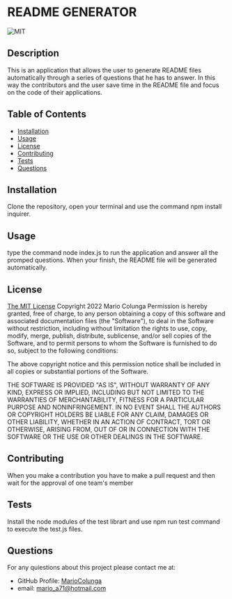 # README GENERATOR 
![MIT](https://img.shields.io/badge/license-MIT-blue?style=for-the-badge)
## Description
  
This is an application that allows the user to generate README files automatically through a series of questions that he has to answer. In this way the contributors and the user save time in the README file and focus on the code of their applications.
## Table of Contents
* [Installation](#installation)
* [Usage](#usage)
* [License](#license)
* [Contributing](#contributing)
* [Tests](#tests)
* [Questions](#questions)
## Installation
Clone the repository, open your terminal and use the command npm install inquirer. 
## Usage
type the command node index.js to run the application and answer all the promped questions. When your finish, the README file will be generated automatically. 
## License
[The MIT License](https://www.mit.edu/~amini/LICENSE.md)
Copyright 2022 Mario Colunga
Permission is hereby granted, free of charge, to any person obtaining a copy of this software and associated documentation files (the "Software"), to deal in the Software without restriction, including without limitation the rights to use, copy, modify, merge, publish, distribute, sublicense, and/or sell copies of the Software, and to permit persons to whom the Software is furnished to do so, subject to the following conditions:
    
The above copyright notice and this permission notice shall be included in all copies or substantial portions of the Software.
    
THE SOFTWARE IS PROVIDED "AS IS", WITHOUT WARRANTY OF ANY KIND, EXPRESS OR IMPLIED, INCLUDING BUT NOT LIMITED TO THE WARRANTIES OF MERCHANTABILITY, FITNESS FOR A PARTICULAR PURPOSE AND NONINFRINGEMENT. IN NO EVENT SHALL THE AUTHORS OR COPYRIGHT HOLDERS BE LIABLE FOR ANY CLAIM, DAMAGES OR OTHER LIABILITY, WHETHER IN AN ACTION OF CONTRACT, TORT OR OTHERWISE, ARISING FROM, OUT OF OR IN CONNECTION WITH THE SOFTWARE OR THE USE OR OTHER DEALINGS IN THE SOFTWARE.
## Contributing
When you make a contribution you have to make a pull request and then wait for the approval of one team's member
## Tests
Install the node modules of the test librart and use npm run test command to execute the test.js files.
## Questions
For any quiestions about this project please contact me at:
* GitHub Profile: [MarioColunga](https://github.com/MarioColunga)
* email: mario_a71@hotmail.com